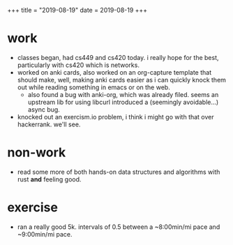 +++
title = "2019-08-19"
date = 2019-08-19
+++

# work
- classes began, had cs449 and cs420 today. i really hope for the best, particularly with cs420 which is networks.
- worked on anki cards, also worked on an org-capture template that should
  make, well, making anki cards easier as i can quickly knock them out while
  reading something in emacs or on the web.
  - also found a bug with anki-org, which was already filed. seems an upstream lib for using libcurl introduced a (seemingly avoidable...) async bug.
- knocked out an exercism.io problem, i think i might go with that over hackerrank. we'll see.

# non-work
- read some more of both hands-on data structures and algorithms with rust **and** feeling good.

# exercise
- ran a really good 5k. intervals of 0.5 between a ~8:00min/mi pace and ~9:00min/mi pace.
